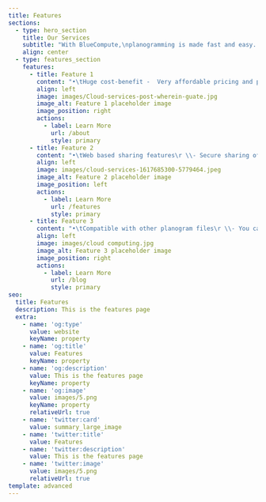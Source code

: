 ```yaml
---
title: Features
sections:
  - type: hero_section
    title: Our Services
    subtitle: "With BlueCompute,\nplanogramming is made fast and easy. With its advanced features one can do\nplanogramming with minimal effort. \_There\nare Customizable templates, manual and automated modes, shelf compliance are\nfew of the features incorporated in BlueCompute POG that make planogramming\neasy, fast and effective. BlueCompute has unlimited licensing models with\nmultiple user access which makes it one of the most cost-effective visual\nmerchandising planograms. It has a vast array of features that equip you to\nanalyze the sales patterns, manage your product library and implement your\nvisual merchandising the most effective way."
    align: center
  - type: features_section
    features:
      - title: Feature 1
        content: "•\tHuge cost-benefit -  Very affordable pricing and practical licensing models to ensure full value for your money\n\n•\tCloud-based planogram - Seamless access to planogram software using a browser and internet\n\n•\tUnlimited licenses - With our unlimited licensing model we encourage everyone in your organization to use planograms\n\n•\tBulk upload of image library - Any number and format of product images can be easily uploaded to the product library\n"
        align: left
        image: images/Cloud-services-post-wherein-guate.jpg
        image_alt: Feature 1 placeholder image
        image_position: right
        actions:
          - label: Learn More
            url: /about
            style: primary
      - title: Feature 2
        content: "•\tWeb based sharing features\r \\- Secure sharing of planograms to anyone including external users\n\n\r\n•\tMulti-device & browser compatibility\r \\- Use it from desktop, laptop tablet or mobile devices to easily create planograms online\n\n\r\n•\tCustomizable Templates\r \\- Customizable pre-defined templates to create planograms easily with minimal errors\n\n\r\n•\tAutomated planograms\r \\- Define a rule and automate planogram creation\n"
        align: left
        image: images/cloud-services-1617685300-5779464.jpeg
        image_alt: Feature 2 placeholder image
        image_position: left
        actions:
          - label: Learn More
            url: /features
            style: primary
      - title: Feature 3
        content: "•\tCompatible with other planogram files\r \\- You can now import other planogram files to BlueCompute POG\n\n\r\n•\tCustom Analytic Reports\r \\- Generate various reports to gain insights into your sales patterns & customer behavior\n\n\r\n•\tEasy Compliance\r \\- Just click & post easy store-planogram compliance management system\n\n\r\n•\tProduct Groups\r \\- Group products easily based on different product attributes & automate rules\n"
        align: left
        image: images/cloud computing.jpg
        image_alt: Feature 3 placeholder image
        image_position: right
        actions:
          - label: Learn More
            url: /blog
            style: primary
seo:
  title: Features
  description: This is the features page
  extra:
    - name: 'og:type'
      value: website
      keyName: property
    - name: 'og:title'
      value: Features
      keyName: property
    - name: 'og:description'
      value: This is the features page
      keyName: property
    - name: 'og:image'
      value: images/5.png
      keyName: property
      relativeUrl: true
    - name: 'twitter:card'
      value: summary_large_image
    - name: 'twitter:title'
      value: Features
    - name: 'twitter:description'
      value: This is the features page
    - name: 'twitter:image'
      value: images/5.png
      relativeUrl: true
template: advanced
---
```


